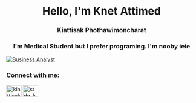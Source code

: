 <h1 align="center"> Hello, I'm Knet Attimed </h1>
<h3 align="center">Kiattisak Phothawimoncharat</h3>
<h3 align="center">I'm Medical Student but I prefer programing. I'm nooby ieie</h3>
<a href="https://git.io/typing-svg">
    <img src="https://i.pinimg.com/originals/a3/f2/0f/a3f20f2ee16cee43a9b85d40fc0a45f9.gif" alt="Business Analyst"/>
</a>

<h3 align="left">Connect with me:</h3>
<p align="left">
<a href="https://fb.com/kiattisak phothawimoncharat" target="blank"><img align="center" src="https://raw.githubusercontent.com/rahuldkjain/github-profile-readme-generator/master/src/images/icons/Social/facebook.svg" alt="kiattisak phothawimoncharat" height="30" width="40" /></a>
<a href="https://instagram.com/stdg_kn05" target="blank"><img align="center" src="https://raw.githubusercontent.com/rahuldkjain/github-profile-readme-generator/master/src/images/icons/Social/instagram.svg" alt="stdg_kn05" height="30" width="40" /></a>
</p>
